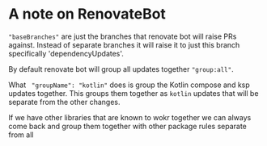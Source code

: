# A note on RenovateBot

`"baseBranches"` are just the branches that renovate bot will raise PRs against. Instead of 
separate branches it will raise it to just this branch specifically 'dependencyUpdates'.

By default renovate bot will group all updates together `"group:all"`.

What ` "groupName": "kotlin"` does is group the 
Kotlin compose and ksp updates together. This groups them together as `kotlin` updates that will be separate from 
the other changes.

If we have other libraries that are known to wokr together we can always come back and group them 
together with other package rules separate from all

